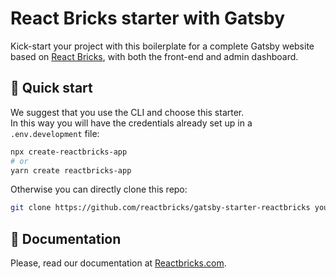 # React Bricks starter with Gatsby

Kick-start your project with this boilerplate for a complete Gatsby website based on [React Bricks](https://reactbricks.com), with both the front-end and admin dashboard.

## 🚀 Quick start

We suggest that you use the CLI and choose this starter.  
In this way you will have the credentials already set up in a `.env.development` file:

```bash
npx create-reactbricks-app
# or
yarn create reactbricks-app
```

Otherwise you can directly clone this repo:

```bash
git clone https://github.com/reactbricks/gatsby-starter-reactbricks your-project
```

## 📖 Documentation

Please, read our documentation at [Reactbricks.com](https://reactbricks.com).
